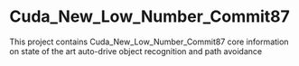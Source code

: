 # Cuda_New_Low_Number_Commit87
This project contains Cuda_New_Low_Number_Commit87 core information on state of the art auto-drive object recognition and path avoidance
